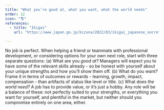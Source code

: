 ```yaml
---
title: "What you’re good at, what you want, what the world needs"
order: 12
icon: "🌎"
references:
  - title: "Ikigai"
    url: "https://www.japan.go.jp/kizuna/2022/03/ikigai_japanese_secret_to_a_joyful_life.html"

---
```


No job is perfect. When helping a friend or teammate with professional development, or considering options for your own next role, start with three separate questions: (a) What are you *good at?* Managers will expect you to have some of the relevant skills already - so be honest with yourself about your unique strengths and how you’ll show them off. (b) What do you *want?* Frame it in terms of outcomes or rewards - learning, growth, impact, compensation - than artifacts of status like level or title. (c) What does *the world need?* A job has to provide value, or it’s just a hobby. Any role will be a balance of these: not perfectly suited to your strengths, or everything you want for yourself, and plentiful in the market, but neither should you compromise entirely on one area, either.

